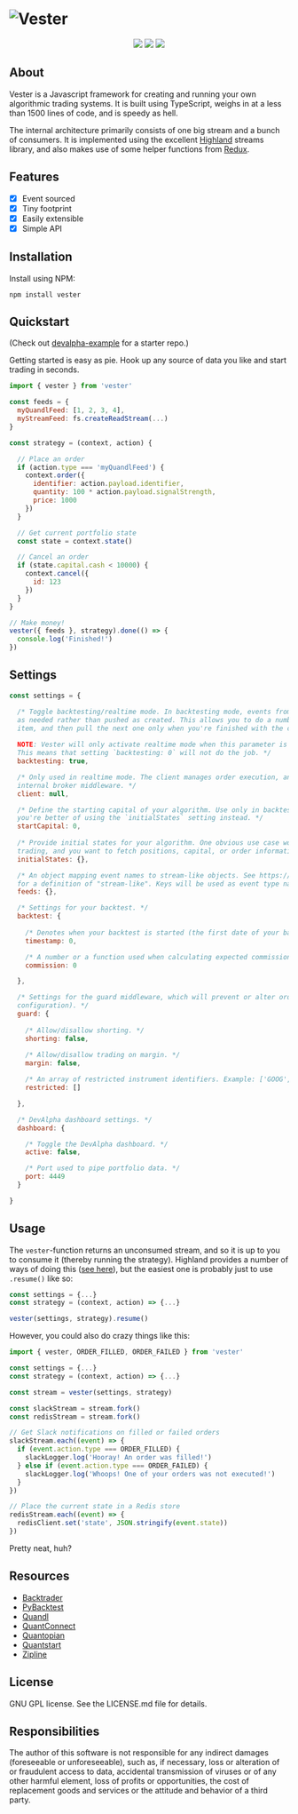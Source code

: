 # ![Vester](https://fhqvst.github.io/vester/images/vester-splash.svg)

<p align="center">
  <a href="https://travis-ci.org/fhqvst/vester"><img src="https://img.shields.io/travis/fhqvst/vester.svg"></a>
  <a href="https://david-dm.org/fhqvst/vester"><img src="https://img.shields.io/david/fhqvst/vester.svg"></a>
  <a href="https://www.npmjs.com/package/vester"><img src="https://img.shields.io/npm/v/vester.svg"></a>
</p>

## About

Vester is a Javascript framework for creating and running your own algorithmic trading systems. It is built using TypeScript, weighs in at a less than 1500 lines of code, and is speedy as hell.

The internal architecture primarily consists of one big stream and a bunch of consumers. It is implemented using the excellent [Highland](https://highlandjs.org/) streams library, and also makes use of some helper functions from [Redux](https://redux.js.org/).

## Features

-   [x] Event sourced
-   [x] Tiny footprint
-   [x] Easily extensible
-   [x] Simple API

## Installation

Install using NPM:

`npm install vester`

## Quickstart

(Check out [devalpha-example](https://github.com/fhqvst/devalpha-example) for a starter repo.)

Getting started is easy as pie. Hook up any source of data you like and start trading in seconds.

```javascript
import { vester } from 'vester'

const feeds = {
  myQuandlFeed: [1, 2, 3, 4],
  myStreamFeed: fs.createReadStream(...)
}

const strategy = (context, action) {

  // Place an order
  if (action.type === 'myQuandlFeed') {
    context.order({
      identifier: action.payload.identifier,
      quantity: 100 * action.payload.signalStrength,
      price: 1000
    })
  }

  // Get current portfolio state
  const state = context.state()

  // Cancel an order
  if (state.capital.cash < 10000) {
    context.cancel({
      id: 123
    })
  }
}

// Make money!
vester({ feeds }, strategy).done(() => {
  console.log('Finished!')
})
```

## Settings

```javascript
const settings = {

  /* Toggle backtesting/realtime mode. In backtesting mode, events from the feed stream are pulled
  as needed rather than pushed as created. This allows you to do a number of events for each feed
  item, and then pull the next one only when you're finished with the current.
  
  NOTE: Vester will only activate realtime mode when this parameter is explicitly set to `false`.
  This means that setting `backtesting: 0` will not do the job. */
  backtesting: true,

  /* Only used in realtime mode. The client manages order execution, and is provided to the 
  internal broker middleware. */
  client: null,

  /* Define the starting capital of your algorithm. Use only in backtesting mode. In realtime mode
  you're better of using the `initialStates` setting instead. */
  startCapital: 0,
  
  /* Provide initial states for your algorithm. One obvious use case would be when realtime
  trading, and you want to fetch positions, capital, or order information from your broker. */
  initialStates: {},

  /* An object mapping event names to stream-like objects. See https://highlandjs.org/#_(source)
  for a definition of "stream-like". Keys will be used as event type names. */
  feeds: {},

  /* Settings for your backtest. */
  backtest: {
    
    /* Denotes when your backtest is started (the first date of your backtesting data). */
    timestamp: 0,

    /* A number or a function used when calculating expected commission. */
    commission: 0

  },

  /* Settings for the guard middleware, which will prevent or alter orders (based on your
  configuration). */
  guard: {
    
    /* Allow/disallow shorting. */
    shorting: false,
    
    /* Allow/disallow trading on margin. */
    margin: false,

    /* An array of restricted instrument identifiers. Example: ['GOOG', 'SPOT']. */
    restricted: []

  },

  /* DevAlpha dashboard settings. */
  dashboard: {

    /* Toggle the DevAlpha dashboard. */
    active: false,

    /* Port used to pipe portfolio data. */
    port: 4449
  }

}
```

## Usage

The `vester`-function returns an unconsumed stream, and so it is up to you to consume it (thereby running the strategy). Highland provides a number of ways of doing this ([see here](https://highlandjs.org/#Consumption)), but the easiest one is probably just to use `.resume()` like so:

```javascript
const settings = {...}
const strategy = (context, action) => {...}

vester(settings, strategy).resume()
```

However, you could also do crazy things like this:

```javascript
import { vester, ORDER_FILLED, ORDER_FAILED } from 'vester'

const settings = {...}
const strategy = (context, action) => {...}

const stream = vester(settings, strategy)

const slackStream = stream.fork()
const redisStream = stream.fork()

// Get Slack notifications on filled or failed orders
slackStream.each((event) => {
  if (event.action.type === ORDER_FILLED) {
    slackLogger.log('Hooray! An order was filled!')
  } else if (event.action.type === ORDER_FAILED) {
    slackLogger.log('Whoops! One of your orders was not executed!')
  }
})

// Place the current state in a Redis store
redisStream.each((event) => {
  redisClient.set('state', JSON.stringify(event.state))
})
```

Pretty neat, huh?

## Resources

-   [Backtrader](https://www.backtrader.com/)
-   [PyBacktest](https://github.com/ematvey/pybacktest)
-   [Quandl](https://www.quandl.com/)
-   [QuantConnect](https://www.quantconnect.com/)
-   [Quantopian](http://quantopian.com/)
-   [Quantstart](https://www.quantstart.com/)
-   [Zipline](http://www.zipline.io/)

## License

GNU GPL license. See the LICENSE.md file for details.

## Responsibilities

The author of this software is not responsible for any indirect damages (foreseeable or unforeseeable), such as, if necessary, loss or alteration of or fraudulent access to data, accidental transmission of viruses or of any other harmful element, loss of profits or opportunities, the cost of replacement goods and services or the attitude and behavior of a third party.
